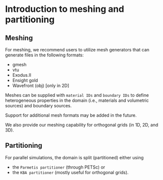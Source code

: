 # Introduction to meshing and partitioning

## Meshing

For meshing, we recommend users to utilize mesh generators that can generate files in the following formats:
- gmesh 
- vtu 
- Exodus.II
- Ensight gold
- Wavefront (obj) [only in 2D]

Meshes can be supplied with `material IDs` and `boundary IDs` to define heterogeneous
properties in the domain (i.e., materials and volumetric sources) and boundary sources. 

Support for additional mesh formats may be added in the future.

We also provide our meshing capability for orthogonal grids (in 1D, 2D, and 3D).

## Partitioning

For parallel simulations, the domain is split (partitioned) either using 
- the `Parmetis partitioner` (through PETSc) 
or 
- the `KBA partitioner` (mostly useful for orthogonal grids).

